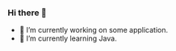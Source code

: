### Hi there 👋

- 🔭 I’m currently working on some application.
- 🌱 I’m currently learning Java.

<!--
- 👯 I’m looking to collaborate on ...
- 🤔 I’m looking for help with ...
- 💬 Ask me about ...
- 📫 How to reach me: ...
- 😄 Pronouns: ...
- ⚡ Fun fact: ...
-->
